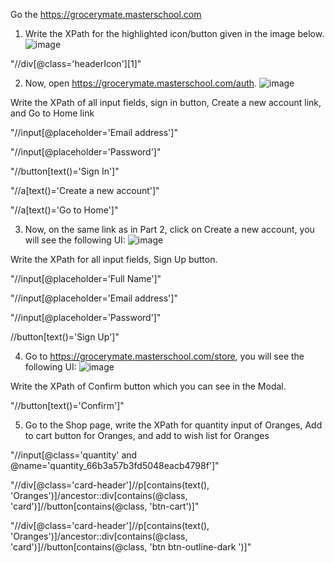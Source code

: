 Go the https://grocerymate.masterschool.com 

1. Write the XPath for the highlighted icon/button given in the image below.
![image](https://github.com/user-attachments/assets/00b6cf27-8e1a-44fc-85d6-81d150be0f44)

"//div[@class='headerIcon'][1]"

2. Now, open https://grocerymate.masterschool.com/auth.
![image](https://github.com/user-attachments/assets/33b35d1c-0b36-442b-bcdd-c09d13348598)

Write the XPath of all input fields, sign in button, Create a new account link, and Go to Home link

"//input[@placeholder='Email address']"

"//input[@placeholder='Password']"

"//button[text()='Sign In']"

"//a[text()='Create a new account']"

"//a[text()='Go to Home']"

3. Now, on the same link as in Part 2, click on Create a new account, you will see the following UI:
![image](https://github.com/user-attachments/assets/cc63440c-0c33-4813-88d2-1cc3cee80084)

Write the XPath for all input fields, Sign Up button.

"//input[@placeholder='Full Name']"

"//input[@placeholder='Email address']"

"//input[@placeholder='Password']"

//button[text()='Sign Up']"

4. Go to https://grocerymate.masterschool.com/store, you will see the following UI:
![image](https://github.com/user-attachments/assets/8ea5742e-6ffd-46de-9bb5-c9cfffa94805)

Write the XPath of Confirm button which you can see in the Modal. 

"//button[text()='Confirm']"

5. Go to the Shop page, write the XPath for quantity input of Oranges, Add to cart button for Oranges, and add to wish list for Oranges

"//input[@class='quantity' and @name='quantity_66b3a57b3fd5048eacb4798f']"

"//div[@class='card-header']//p[contains(text(), 'Oranges')]/ancestor::div[contains(@class, 'card')]//button[contains(@class, 'btn-cart')]"

"//div[@class='card-header']//p[contains(text(), 'Oranges')]/ancestor::div[contains(@class, 'card')]//button[contains(@class, 'btn btn-outline-dark ')]"







